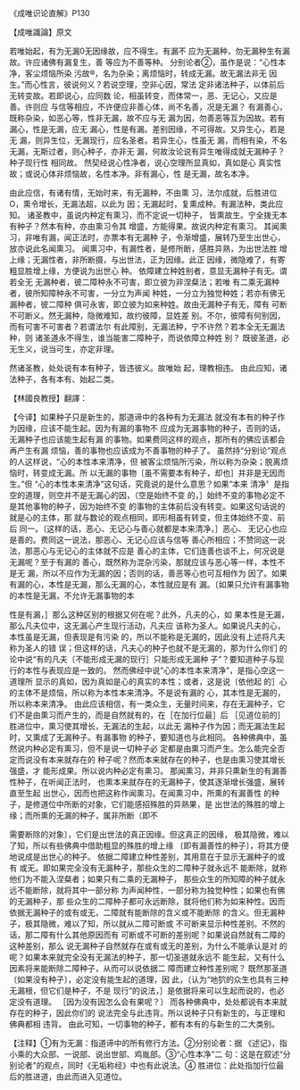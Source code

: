 
《成唯识论直解》P130

【成唯識論】原文

若唯始起，有为无漏0无因缘故，应不得生。有漏不 应为无漏种，勿无漏种生有漏故。许应诸佛有漏复生，善 等应为不善等种。 分别论者②，虽作是说：“心性本净，客尘烦恼所染 污故®，名为杂染；离烦恼时，转成无漏。故无漏法非无 因生。”而心性言，彼说何义？若说空理，空非心因，常法 定非诸法种子，以体前后无转变故。若即说心，应同数 论，相虽转变，而体常一，恶、无记心，又应是善。许则应 与信等相应，不许便应非善心体，尚不名善，况是无漏？ 有漏善心，既称杂染，如恶心等，性非无漏，故不应与无 漏为因，勿善恶等互为因故。若有漏心，性是无漏，应无 漏心，性是有漏。差别因缘，不可得故。又异生心，若是无 漏，则异生位，无漏现行，应名圣者。若异生心，性虽无 漏，而相有染，不名无漏，无斯过者，则心种子，亦非无 漏，何故汝论说有异生唯得成就无漏种子？种子现行性 相同故。 然契经说心性净者，说心空理所显真如，真如是心 真实性故；或说心体非烦恼故，名性本净。非有漏心，性 是无漏，故名本净。

由此应信，有诸有情，无始时来，有无漏种，不由熏 习，法尔成就，后胜进位O，熏令增长，无漏法超，以此为 因；无漏起时，复熏成种。有漏法种，类此应知。 诸圣教中，虽说内种定有熏习，而不定说一切种子， 皆熏故生。宁全拨无本有种子？然本有种，亦由熏习令其 增盛，方能得果。故说内种定有熏习。 其闻熏习，非唯有漏，闻正法时，亦票本有无漏种 子，令渐增盛，展转乃至生出世心，放亦说此名闻熏习。 闻熏习中，有漏性者，是修所断，感胜异熟，为出世法胜 增上缘；无漏性者，非所断摄，与出世法，正为因缘。此正 因缘，微隐难了，有寄粗显胜增上缘，方便说为出世心 种。 依障建立种姓别者，意显无漏种子有无。谓若全无 无漏种者，彼二障种永不可害，即立彼为非涅粲法；若唯 有二乘无漏种者，彼所知障种永不可害，一分立为声闻 种姓，一分立为独觉种姓；若亦有佛无漏种者，彼二障种 俱可永害，即立彼为如来种姓。故由无漏种子有无，障有 可断不可断义。然无漏种，隐微难知，故约彼障，显姓差 别。不尔，彼障有何别因，而有可害不可害者？若谓法尔 有此障别，无漏法种，宁不许然？若本全无无漏法种，则 诸圣道永不得生，谁当能害二障种子，而说依障立种姓 别？ 既彼圣道，必无生义，说当可生，亦定非理。

然诸圣教，处处说有本有种子，皆违彼义。故唯始 起，理教相违。 由此应知，诸法种子，各有本有、始起二类。

【林國良教授】翻譯：

【今译】如果种子只是新生的，那道谛中的各种有为无漏法 就没有本有的种子作为因缘，应该不能生起。因为有漏的事物不 应成为无漏事物的种子，否则的话，无漏种子也应该能生起有漏 的事物。如果费同这样的观点，那所有的佛应该都会再产生有漏 烦恼，善的事物也应该成为不善事物的种子了。 虽然持“分别论”观点的人这样说，“心的本性本来清净，但 被客尘烦恼所污染，所以称为杂染；脱离烦恼时，转变成无漏。所 以无漏的事物〔虽不需要本有种子，却也］并非是无因而生。”但 “心的本性本来清净”这句话，究竟说的是什么意思？如果“本来 清净〞是指空的道理，则空并不是无漏心的因，（空是始终不变 的，］始终不变的事物必定不是其他事物的种子，因为始终不变 的事物的主体前后没有转变。如果这句话说的就是心的主体，那 就与数论的观点相同，即形相虽有转变，但主体始终不变、前后 同一。〔这样的话，恶心、无记心与善心就都是本来清净，］恶心、 无记心也应是善的。费同这一说法，那恶心、无记心应该与信等 善心所相应；不赞同这一说法，那恶心与无记心的主体就不应是 善心的主体，它们连善也谈不上，何况说是无漏呢？至于有漏的 善心，既然称为混杂污染，那就应该与恶心等一样，本性不是无 漏，所以不应作为无漏的因；否则的话，善恶等心也可互相作为 因了。如果有漏的心，本性是无漏，那么无漏的心，本性就应是有 漏。〔如果只允许有漏事物的本性是无漏，不允许无漏事物的本

性是有漏，］那么这种区别的根据又何在呢？此外，凡夫的心，如 果本性是无漏，那么凡夫位中，这无漏心产生现行活动，凡夫应 该称为圣人。如果说凡夫的心，本性虽是无漏，但表现是有污染 的，所以不能称是无漏的，因此没有上述将凡夫称为圣人的错 误；但这样的话，凡夫心的种子也就不是无漏的，那为什么你们 的论中说“有的凡夫〔不能形成无漏的现行］只能形成无漏种 子”？要知道种子与现行的本性与表现应是一致的。 然而佛经中说“心的本性本来清净”，是指心空这一道理所 显示的真如，因为真如是心的真实的本性；或者，这是说〔依他起 的］心的主体不是烦恼，所以称为本性本来清净。不是说有漏的 心，其本性是无漏的，所以称本来清净。 由此应该相信，有一类众生，无量时间来，存在无漏种子，它 们不是由熏习而产生的，而是自然就有的，在［在加行位最］后 ［见道位前的］胜进位中，熏习使其增长，无漏法的生起，以此无 漏种子作为因；而无漏法生起时，又熏成了无漏种子。有漏事物 的种子，要知道也与此相同。 各种佛典中，虽然说内种必定有熏习，但不是说一切种子必 定都是由熏习而产生。怎么能完全否定而说没有本来就存在的 种子呢？然而本来就存在的种子，也是由熏习使其增长强盛，才 能形成果。所以说内种必定有熏习。 那闻熏习，并非只熏新生的有漏善性种子，在听闻正法时， 也熏本来就存在的无漏种子，使其逐渐增长强盛，展转直至生起 出世心，因而也把这称作闻熏习。在闻熏习中，所熏的有漏善性 的种子，是修道位中所断的对象，它们能感招殊胜的异熟果，是 出世法的殊胜的增上缘；而所熏的无漏的种子，属非所断（即不

需要断除的对象〕，它们是出世法的真正因缘。但这真正的因缘， 极其隐微，难以了知，所以有些佛典中借助粗显的殊胜的增上缘 〔即有漏善性的种子〕，将其方便地说成是出世心的种子。 依据二障建立种性差别，其用意在于显示无漏种子的或有 或无。即如果完全没有无漏种子，那些众生的二障种子就永远不 能断除，就称他们为不能入涅粲者；如果只有二乘的无漏种子， 那些众生的所知障的种子就永远不能断除，就将其中一部分称 为声闻种性，一部分称为独觉种性；如果也有佛的无漏种子，那 些众生的二障种子都可永远断除，就将他们称为如来种性。因而 依据无漏种子的或有或无，二障就有能断除的含义或不能断除 的含义。但无漏种子，极其隐微，难以了知，所以就从二障可断或 不可断来显示种性差别。不然的话，那二障有什么其他原因而有 可断或不可断的差别呢？如果说自然就有二障的这种差别，那么 说无漏种子自然就存在或有或无的差别，为什么不能承认是对 的呢？如果本来就完全没有无漏法的种子，那一切圣道就永远不 能生起，又有什么因素将来能断除二障种子，从而可以说依据二 障而建立种性差别呢？ 既然那圣道〔如果没有种子〕，必定没有能生起的道理，因 此，〔认为“地狖的众生也具有三种无漏根，但它们是种子，不是 现行”的说法，］是依据将来可以生起而说的，也必定没有道理。 ［因为没有因怎么会有果呢？〕 而各种佛典中，处处都说有本来就存在的种子，因此你们的 说法完全与此违背。所以说种子只有新生的，与正理和佛典都相 违背。 由此可知，一切事物的种子，都有本有的与新生的二大类别。

【注释】①有为无漏：指道谛中的所有修行方法。②分别论者：据 《述记》，指小乘的大众部、一说部、说出世部、鸡胤部。③“心性本净”二 句：这是在叙述“分别论者"的观点，同时《无垢称经》中也有此说法。④ 胜进位：此处指加行位最后的胜进道，由此而进入见道位。

